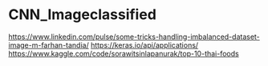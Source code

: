 # CNN_Imageclassified

https://www.linkedin.com/pulse/some-tricks-handling-imbalanced-dataset-image-m-farhan-tandia/
https://keras.io/api/applications/
https://www.kaggle.com/code/sorawitsinlapanurak/top-10-thai-foods
